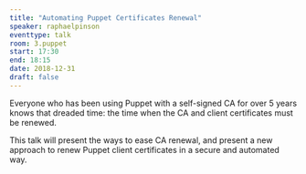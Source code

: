 ```yaml
---
title: "Automating Puppet Certificates Renewal"
speaker: raphaelpinson
eventtype: talk
room: 3.puppet
start: 17:30
end: 18:15
date: 2018-12-31
draft: false
---
```


Everyone who has been using Puppet with a self-signed CA for over 5 years knows that dreaded time: the time when the CA 
and client certificates must be renewed.

This talk will present the ways to ease CA renewal, and present a new approach to renew Puppet client certificates in a 
secure and automated way.
